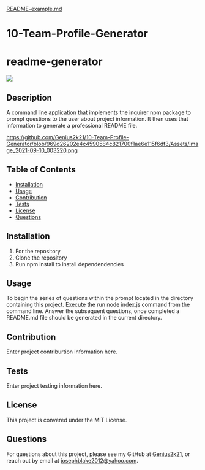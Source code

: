 [README-example.md](https://github.com/Genius2k21/10-Team-Profile-Generator/files/7141247/README-example.md)
# 10-Team-Profile-Generator

# readme-generator
![](https://img.shields.io/badge/license-MIT%20License-blue?style=flat-square)
## Description
A command line application that implements the inquirer npm package to prompt questions to the user about project information. It then uses that information to generate a professional README file.

https://github.com/Genius2k21/10-Team-Profile-Generator/blob/969d26202e4c4590584c821700f1ae6e115f6df3/Assets/image_2021-09-10_003220.png
## Table of Contents
* [Installation](#installation)
* [Usage](#usage)
* [Contribution](#contribution)
* [Tests](#tests)
* [License](#license)
* [Questions](#questions)

## Installation
1. For the repository
2. Clone the repository
3. Run npm install to install dependendencies

## Usage
To begin the series of questions within the prompt located in the directory containing this project. Execute the run node index.js command from the command line. Answer the subsequent questions, once completed a README.md file should be generated in the current directory.

## Contribution
 Enter project contriburtion information here.

## Tests
 Enter project testing information here.

## License
This project is convered under the MIT License.

## Questions
For questions about this project, please see my GitHub at [Genius2k21](https://github.com/Genius2k21), or reach out by email at josephblake2012@yahoo.com.
